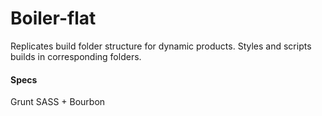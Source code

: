 # Boiler-flat

Replicates build folder structure for dynamic products.
Styles and scripts builds in corresponding folders.

#### Specs
Grunt
SASS + Bourbon
